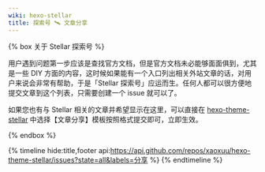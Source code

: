 ```yaml
---
wiki: hexo-stellar
title: 探索号 🛰️ 文章分享
---
```


{% box 关于 Stellar 探索号 %}

用户遇到问题第一步应该是查找官方文档，但是官方文档未必能够面面俱到，尤其是一些 DIY 方面的内容，这时候如果能有一个入口列出相关外站文章的话，对用户来说会非常有帮助，于是「Stellar 探索号」应运而生。任何人都可以很方便地提交文章到这个列表，只需要创建一个 issue 就可以了。

如果您也有与 Stellar 相关的文章并希望显示在这里，可以直接在 [hexo-theme-stellar](https://github.com/xaoxuu/hexo-theme-stellar/issues/new/choose) 中选择【文章分享】模板按照格式提交即可，立即生效。

{% endbox %}

{% timeline hide:title,footer api:https://api.github.com/repos/xaoxuu/hexo-theme-stellar/issues?state=all&labels=分享 %}
{% endtimeline %}

